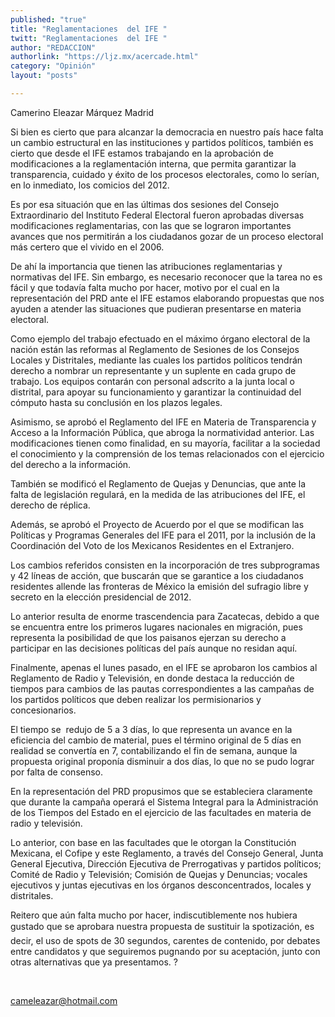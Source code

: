 ```yaml
---
published: "true"
title: "Reglamentaciones  del IFE "
twitt: "Reglamentaciones  del IFE "
author: "REDACCION"
authorlink: "https://ljz.mx/acercade.html"
category: "Opinión"
layout: "posts"

---
```



  Camerino Eleazar Márquez Madrid



Si bien es cierto que para alcanzar la democracia en nuestro país hace falta un cambio estructural en las instituciones y partidos políticos, también es cierto que desde el IFE estamos trabajando en la aprobación de modificaciones a la reglamentación interna, que permita garantizar la transparencia, cuidado y éxito de los procesos electorales, como lo serían, en lo inmediato, los comicios del 2012.  

  Es por esa situación que en las últimas dos sesiones del Consejo Extraordinario del Instituto Federal Electoral fueron aprobadas diversas modificaciones reglamentarias, con las que se lograron importantes avances que nos permitirán a los ciudadanos gozar de un proceso electoral más certero que el vivido en el 2006.



  De ahí la importancia que tienen las atribuciones reglamentarias y normativas del IFE. Sin embargo, es necesario reconocer que la tarea no es fácil y que todavía falta mucho por hacer, motivo por el cual en la representación del PRD ante el IFE estamos elaborando propuestas que nos ayuden a atender las situaciones que pudieran presentarse en materia electoral.



  Como ejemplo del trabajo efectuado en el máximo órgano electoral de la nación están las reformas al Reglamento de Sesiones de los Consejos Locales y Distritales, mediante las cuales los partidos políticos tendrán derecho a nombrar un representante y un suplente en cada grupo de trabajo. Los equipos contarán con personal adscrito a la junta local o distrital, para apoyar su funcionamiento y garantizar la continuidad del cómputo hasta su conclusión en los plazos legales.



  Asimismo, se aprobó el Reglamento del IFE en Materia de Transparencia y Acceso a la Información Pública, que abroga la normatividad anterior. Las modificaciones tienen como finalidad, en su mayoría, facilitar a la sociedad el conocimiento y la comprensión de los temas relacionados con el ejercicio del derecho a la información.



  También se modificó el Reglamento de Quejas y Denuncias, que ante la falta de legislación regulará, en la medida de las atribuciones del IFE, el derecho de réplica.



  Además, se aprobó el Proyecto de Acuerdo por el que se modifican las Políticas y Programas Generales del IFE para el 2011, por la inclusión de la Coordinación del Voto de los Mexicanos Residentes en el Extranjero.



  Los cambios referidos consisten en la incorporación de tres subprogramas y 42 líneas de acción, que buscarán que se garantice a los ciudadanos residentes allende las fronteras de México la emisión del sufragio libre y secreto en la elección presidencial de 2012.



  Lo anterior resulta de enorme trascendencia para Zacatecas, debido a que se encuentra entre los primeros lugares nacionales en migración, pues representa la posibilidad de que los paisanos ejerzan su derecho a participar en las decisiones políticas del país aunque no residan aquí.



  Finalmente, apenas el lunes pasado, en el IFE se aprobaron los cambios al Reglamento de Radio y Televisión, en donde destaca la reducción de tiempos para cambios de las pautas correspondientes a las campañas de los partidos políticos que deben realizar los permisionarios y concesionarios.



  El tiempo se  redujo de 5 a 3 días, lo que representa un avance en la eficiencia del cambio de material, pues el término original de 5 días en realidad se convertía en 7, contabilizando el fin de semana, aunque la propuesta original proponía disminuir a dos días, lo que no se pudo lograr por falta de consenso.



  En la representación del PRD propusimos que se estableciera claramente que durante la campaña operará el Sistema Integral para la Administración de los Tiempos del Estado en el ejercicio de las facultades en materia de radio y televisión.



  Lo anterior, con base en las facultades que le otorgan la Constitución Mexicana, el Cofipe y este Reglamento, a través del Consejo General, Junta General Ejecutiva, Dirección Ejecutiva de Prerrogativas y partidos políticos; Comité de Radio y Televisión; Comisión de Quejas y Denuncias; vocales ejecutivos y juntas ejecutivas en los órganos desconcentrados, locales y distritales.



  Reitero que aún falta mucho por hacer, indiscutiblemente nos hubiera gustado que se aprobara nuestra propuesta de sustituir la spotización, es decir, el uso de spots de 30 segundos, carentes de contenido, por debates entre candidatos y que seguiremos pugnando por su aceptación, junto con otras alternativas que ya presentamos. ?



   



  cameleazar@hotmail.com

